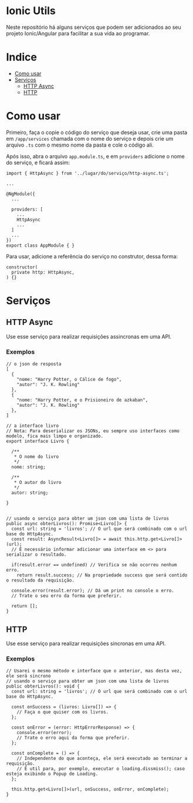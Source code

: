 #  Ionic Utils

Neste repositório há alguns serviços que podem ser adicionados ao seu projeto Ionic/Angular para facilitar a sua vida ao programar.


# Indice


- [Como usar](#como-usar)
- [Serviços](#serviços)
    - [HTTP Async](#http-async)
    - [HTTP](#http)

# Como usar

Primeiro, faça o copie o código do serviço que deseja usar, crie uma pasta em `/app/services` chamada com o nome do serviço e depois crie um arquivo `.ts` com o mesmo nome da pasta e cole o código ali.

Após isso, abra o arquivo `app.module.ts`, e em `providers` adicione o nome do serviço, e ficará assim:

~~~~
import { HttpAsync } from '../lugar/do/serviço/http-async.ts';

...

@NgModule({
  ...

  providers: [
    ...
    HttpAsync
    ...
  ]
  ...
})
export class AppModule { }
~~~~

Para usar, adicione a referência do serviço no construtor, dessa forma:

~~~~
constructor(
  private http: HttpAsync,
) {}
~~~~

# Serviços

## HTTP Async

Use esse serviço para realizar requisições assincronas em uma API.

### Exemplos

~~~~
// o json de resposta
[
  {
    "nome: "Harry Potter, o Cálice de fogo",
    "autor": "J. K. Rowling"
  },
  {
    "nome: "Harry Potter, e o Prisioneiro de azkaban",
    "autor": "J. K. Rowling"
  },
]

// a interface livro
// Nota: Para deserializar os JSONs, eu sempre uso interfaces como modelo, fica mais limpo e organizado.
export interface Livro {

  /**
   * O nome do livro
   */
  nome: string;

  /**
   * O autor do livro
   */
  autor: string;

}


// usando o serviço para obter um json com uma lista de livros
public async obterLivros(): Promise<Livro[]> {
  const url: string = 'livros'; // O url que será combinado com o url base do HttpAsync.
  const result: AsyncResult<Livro[]> = await this.http.get<Livro[]>(url);
  // É necessário informar adicionar uma interface em <> para serializar o resultado.

  if(result.error == undefined) // Verifica se não ocorreu nenhum erro.
    return result.success; // Na propriedade success que será contido o resultado da requisição.

  console.error(result.error); // Dá um print no console o erro.
  // Trate o seu erro da forma que preferir.

  return [];
}
~~~~

## HTTP

Use esse serviço para realizar requisições sincronas em uma API.

### Exemplos

~~~~
// Usarei o mesmo método e interface que o anterior, mas desta vez, ele será sincrono
// usando o serviço para obter um json com uma lista de livros
public obterLivros(): void {
  const url: string = 'livros'; // O url que será combinado com o url base do HttpAsync.

  const onSuccess = (livros: Livro[]) => {
    // Faça o que quiser com os livros.
  };

  const onError = (error: HttpErrorResponse) => {
    console.error(error);
    // Trate o erro aqui da forma que preferir.
  };

  const onComplete = () => {
    // Independente do que aconteça, ele será executado ao terminar a requisição.
    // É util para, por exemplo, executar o loading.dissmiss(); caso esteja exibindo o Popup de Loading.
  };

  this.http.get<Livro[]>(url, onSuccess, onError, onComplete);
}
~~~~